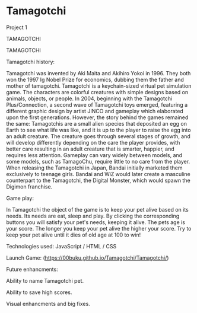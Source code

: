 # Tamagotchi
Project 1

TAMAGOTCHI


TAMAGOTCHI

Tamagotchi history:

Tamagotchi was invented by Aki Maita and Akihiro Yokoi in 1996. 
They both won the 1997 Ig Nobel Prize for economics, dubbing them the father and mother of tamagotchi.
Tamagotchi is a keychain-sized virtual pet simulation game. 
The characters are colorful creatures with simple designs based on animals, objects, or people. 
In 2004, beginning with the Tamagotchi Plus/Connection, a second wave of Tamagotchi toys emerged, 
featuring a different graphic design by artist JINCO and gameplay which elaborated upon the first generations. 
However, the story behind the games remained the same: 
Tamagotchis are a small alien species that deposited an egg on Earth to see what life was like, and it is up to the player to raise the egg into an adult creature. 
The creature goes through several stages of growth, and will develop differently depending on the care the player provides, 
with better care resulting in an adult creature that is smarter, happier, and requires less attention. 
Gameplay can vary widely between models, and some models, such as TamagoChu, require little to no care from the player.
When releasing the Tamagotchi in Japan, Bandai initially marketed them exclusively to teenage girls. 
Bandai and WiZ would later create a masculine counterpart to the Tamagotchi, the Digital Monster, which would spawn the Digimon franchise.

Game play:

In Tamagotchi the object of the game is to keep your pet alive based on its needs. Its needs are eat, sleep and play.
By clicking the corresponding buttons you will satisfy your pet's needs, keeping it alive.
The pets age is your score. The longer you keep your pet alive the higher your score. Try to keep your pet alive until it dies of old age at 100 to win!

Technologies used: JavaScript / HTML / CSS

Launch Game: (https://00buku.github.io/Tamagotchi/Tamagotchi/)

Future enhancments:

Ability to name Tamagotchi pet.

Ability to save high scores.

Visual enhancments and big fixes.

